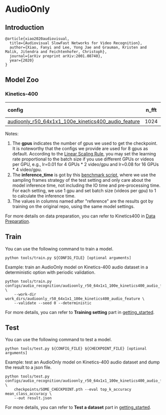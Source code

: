 # AudioOnly

## Introduction
```
@article{xiao2020audiovisual,
  title={Audiovisual SlowFast Networks for Video Recognition},
  author={Xiao, Fanyi and Lee, Yong Jae and Grauman, Kristen and Malik, Jitendra and Feichtenhofer, Christoph},
  journal={arXiv preprint arXiv:2001.08740},
  year={2020}
}
```

## Model Zoo

### Kinetics-400

|config | n_fft | gpus | backbone |pretrain| top1 acc/delta| top5 acc/delta | inference_time(video/s) | gpu_mem(M)| ckpt | log| json|
|:--|:--:|:--:|:--:|:--:|:--:|:--:|:--:|:--:|:--:|:--:|:--:|
|[audioonly_r50_64x1x1_100e_kinetics400_audio_feature](/configs/recognition_audio/audioonly/audioonly_r50_64x1x1_100e_kinetics400_audio_feature.py)|1024|8x2| ResNet50 | None |21.88|39.65|x|24613|[ckpt](https://download.openmmlab.com/mmaction/recognition_audio/audioonly/audioonly_r50_64x1x1_100e_kinetics400_audio_feature/audioonly_r50_64x1x1_100e_kinetics400_audio_feature_20201127-9d591fed.pth)|[log](https://download.openmmlab.com/mmaction/recognition_audio/audioonly/audioonly_r50_64x1x1_100e_kinetics400_audio_feature/20201126_161659.log)|[json](https://download.openmmlab.com/mmaction/recognition_audio/audioonly/audioonly_r50_64x1x1_100e_kinetics400_audio_feature/20201126_161659.log.json)|

Notes:

1. The **gpus** indicates the number of gpus we used to get the checkpoint. It is noteworthy that the configs we provide are used for 8 gpus as default.
According to the [Linear Scaling Rule](https://arxiv.org/abs/1706.02677), you may set the learning rate proportional to the batch size if you use different GPUs or videos per GPU,
e.g., lr=0.01 for 4 GPUs * 2 video/gpu and lr=0.08 for 16 GPUs * 4 video/gpu.
2. The **inference_time** is got by this [benchmark script](/tools/analysis/benchmark.py), where we use the sampling frames strategy of the test setting and only care about the model inference time,
not including the IO time and pre-processing time. For each setting, we use 1 gpu and set batch size (videos per gpu) to 1 to calculate the inference time.
3. The values in columns named after "reference" are the results got by training on the original repo, using the same model settings.

For more details on data preparation, you can refer to Kinetics400 in [Data Preparation](/docs/data_preparation.md).

## Train

You can use the following command to train a model.
```shell
python tools/train.py ${CONFIG_FILE} [optional arguments]
```

Example: train an AudioOnly model on Kinetics-400 audio dataset in a deterministic option with periodic validation.
```shell
python tools/train.py configs/audio_recognition/audioonly_r50_64x1x1_100e_kinetics400_audio_feature.py \
    --work-dir work_dirs/audioonly_r50_64x1x1_100e_kinetics400_audio_feature \
    --validate --seed 0 --deterministic
```

For more details, you can refer to **Training setting** part in [getting_started](/docs/getting_started.md#training-setting).

## Test

You can use the following command to test a model.
```shell
python tools/test.py ${CONFIG_FILE} ${CHECKPOINT_FILE} [optional arguments]
```

Example: test an AudioOnly model on Kinetics-400 audio dataset and dump the result to a json file.
```shell
python tools/test.py configs/audio_recognition/audioonly_r50_64x1x1_100e_kinetics400_audio_feature.py \
    checkpoints/SOME_CHECKPOINT.pth --eval top_k_accuracy mean_class_accuracy \
    --out result.json
```

For more details, you can refer to **Test a dataset** part in [getting_started](/docs/getting_started.md#test-a-dataset).
